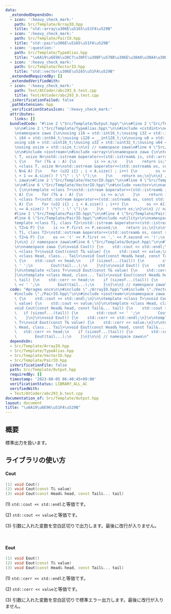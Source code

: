 ```yaml
---
data:
  _extendedDependsOn:
  - icon: ':heavy_check_mark:'
    path: Src/Template/ArrayIO.hpp
    title: "std::array\u306E\u5165\u51FA\u529B"
  - icon: ':heavy_check_mark:'
    path: Src/Template/PairIO.hpp
    title: "std::pair\u306E\u5165\u51FA\u529B"
  - icon: ':question:'
    path: Src/Template/TypeAlias.hpp
    title: "\u6A19\u6E96\u30C7\u30FC\u30BF\u578B\u306E\u30A8\u30A4\u30EA\u30A2\u30B9"
  - icon: ':heavy_check_mark:'
    path: Src/Template/VectorIO.hpp
    title: "std::vector\u306E\u5165\u51FA\u529B"
  _extendedRequiredBy: []
  _extendedVerifiedWith:
  - icon: ':heavy_check_mark:'
    path: Test/AtCoder/abc293_b.test.cpp
    title: Test/AtCoder/abc293_b.test.cpp
  _isVerificationFailed: false
  _pathExtension: hpp
  _verificationStatusIcon: ':heavy_check_mark:'
  attributes:
    links: []
  bundledCode: "#line 2 \"Src/Template/Output.hpp\"\n\n#line 2 \"Src/Template/ArrayIO.hpp\"\
    \n\n#line 2 \"Src/Template/TypeAlias.hpp\"\n\n#include <cstdint>\n#include <cstddef>\n\
    \nnamespace zawa {\n\nusing i16 = std::int16_t;\nusing i32 = std::int32_t;\nusing\
    \ i64 = std::int64_t;\nusing i128 = __int128_t;\n\nusing u8 = std::uint8_t;\n\
    using u16 = std::uint16_t;\nusing u32 = std::uint32_t;\nusing u64 = std::uint64_t;\n\
    \nusing usize = std::size_t;\n\n} // namespace zawa\n#line 4 \"Src/Template/ArrayIO.hpp\"\
    \n\n#include <iostream>\n#include <array>\n\nnamespace zawa {\n\ntemplate <class\
    \ T, usize N>\nstd::istream &operator>>(std::istream& is, std::array<T, N>& A)\
    \ {\n    for (T& a : A) {\n        is >> a;\n    }\n    return is;\n}\n\ntemplate\
    \ <class T, usize N>\nstd::ostream &operator<<(std::ostream& os, const std::array<T,\
    \ N>& A) {\n    for (u32 i{} ; i < A.size() ; i++) {\n        os << A[i] << (i\
    \ + 1 == A.size() ? \"\" : \" \");\n    }\n    return os;\n}\n\n} // namespace\
    \ zawa\n#line 2 \"Src/Template/VectorIO.hpp\"\n\n#line 4 \"Src/Template/VectorIO.hpp\"\
    \n\n#line 6 \"Src/Template/VectorIO.hpp\"\n#include <vector>\n\nnamespace zawa\
    \ {\n\ntemplate <class T>\nstd::istream &operator>>(std::istream& is, std::vector<T>&\
    \ A) {\n    for (T& a : A) {\n        is >> a;\n    }\n    return is;\n}\n\ntemplate\
    \ <class T>\nstd::ostream &operator<<(std::ostream& os, const std::vector<T>&\
    \ A) {\n    for (u32 i{} ; i < A.size() ; i++) {\n        os << A[i] << (i + 1\
    \ == A.size() ? \"\" : \" \");\n    }\n    return os;\n}\n\n} // namespace zawa\n\
    #line 2 \"Src/Template/PairIO.hpp\"\n\n#line 4 \"Src/Template/PairIO.hpp\"\n\n\
    #line 6 \"Src/Template/PairIO.hpp\"\n#include <utility>\n\nnamespace zawa {\n\n\
    template <class T1, class T2>\nstd::istream &operator>>(std::istream& is, std::pair<T1,\
    \ T2>& P) {\n    is >> P.first >> P.second;\n    return is;\n}\n\ntemplate <class\
    \ T1, class T2>\nstd::ostream &operator<<(std::ostream& os, const std::pair<T1,\
    \ T2>& P) {\n    os << '(' << P.first << ',' << P.second << ')';\n    return os;\n\
    }\n\n} // namespace zawa\n#line 6 \"Src/Template/Output.hpp\"\n\n#line 8 \"Src/Template/Output.hpp\"\
    \n\nnamespace zawa {\n\nvoid Cout() {\n    std::cout << std::endl;\n}\n\ntemplate\
    \ <class T>\nvoid Cout(const T& value) {\n    std::cout << value;\n}\n\ntemplate\
    \ <class Head, class... Tail>\nvoid Cout(const Head& head, const Tail&... tail)\
    \ {\n    std::cout << head;\n    if (sizeof...(tail)) {\n        std::cout <<\
    \ ' ';\n        Cout(tail...);\n    }\n}\n\nvoid Eout() {\n    std::cerr << std::endl;\n\
    }\n\ntemplate <class T>\nvoid Eout(const T& value) {\n    std::cerr << value;\n\
    }\n\ntemplate <class Head, class... Tail>\nvoid Eout(const Head& head, const Tail&...\
    \ tail) {\n    std::cerr << head;\n    if (sizeof...(tail)) {\n        std::cerr\
    \ << ' ';\n        Eout(tail...);\n    }\n}\n\n} // namespace zawa\n"
  code: "#pragma once\n\n#include \"./ArrayIO.hpp\"\n#include \"./VectorIO.hpp\"\n\
    #include \"./PairIO.hpp\"\n\n#include <iostream>\n\nnamespace zawa {\n\nvoid Cout()\
    \ {\n    std::cout << std::endl;\n}\n\ntemplate <class T>\nvoid Cout(const T&\
    \ value) {\n    std::cout << value;\n}\n\ntemplate <class Head, class... Tail>\n\
    void Cout(const Head& head, const Tail&... tail) {\n    std::cout << head;\n \
    \   if (sizeof...(tail)) {\n        std::cout << ' ';\n        Cout(tail...);\n\
    \    }\n}\n\nvoid Eout() {\n    std::cerr << std::endl;\n}\n\ntemplate <class\
    \ T>\nvoid Eout(const T& value) {\n    std::cerr << value;\n}\n\ntemplate <class\
    \ Head, class... Tail>\nvoid Eout(const Head& head, const Tail&... tail) {\n \
    \   std::cerr << head;\n    if (sizeof...(tail)) {\n        std::cerr << ' ';\n\
    \        Eout(tail...);\n    }\n}\n\n} // namespace zawa\n"
  dependsOn:
  - Src/Template/ArrayIO.hpp
  - Src/Template/TypeAlias.hpp
  - Src/Template/VectorIO.hpp
  - Src/Template/PairIO.hpp
  isVerificationFile: false
  path: Src/Template/Output.hpp
  requiredBy: []
  timestamp: '2023-08-05 06:40:45+09:00'
  verificationStatus: LIBRARY_ALL_AC
  verifiedWith:
  - Test/AtCoder/abc293_b.test.cpp
documentation_of: Src/Template/Output.hpp
layout: document
title: "\u6A19\u6E96\u51FA\u529B"
---
```


## 概要

標準出力を扱います。

## ライブラリの使い方

#### Cout

```cpp
(1) void Cout()
(2) void Cout(const T& value)
(3) void Cout(const Head& head, const Tail&... tail)
```

(1) `std::cout << std::endl`と等価です。

(2) `std::cout << value`と等価です。

(3) 引数に入れた変数を空白区切りで出力します。最後に改行が入りません。

<br />

#### Eout

```cpp
(1) void Eout()
(2) void Eout(const T& value)
(3) void Eout(const Head& head, const Tail&... tail)
```

(1) `std::cerr << std::endl`と等価です。

(2) `std::cerr << value`と等価です。

(3) 引数に入れた変数を空白区切りで標準エラー出力します。最後に改行が入りません。
